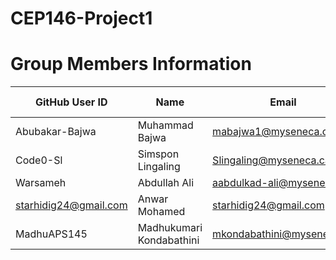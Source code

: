 # CEP146-Project1

# Group Members Information
|GitHub User ID        | Name                   | Email                          | Student Number|
|----------------------|------------------------|------------------------------- |---------------|
|Abubakar-Bajwa        |Muhammad Bajwa          | mabajwa1@myseneca.ca           |122423254      |
|Code0-Sl              |Simspon Lingaling       |Slingaling@myseneca.ca          | 100624253     |
|Warsameh              |Abdullah Ali            | aabdulkad-ali@myseneca.ca      |125022251      |
|starhidig24@gmail.com |Anwar Mohamed           |starhidig24@gmail.com           |106806250      |              
|MadhuAPS145           |Madhukumari Kondabathini|mkondabathini@myseneca.ca       |120536248      |    
